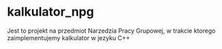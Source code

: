 # kalkulator_npg
Jest to projekt na przedmiot Narzedzia Pracy Grupowej, w trakcie ktorego zaimplementujemy kalkulator w jezyku C++
